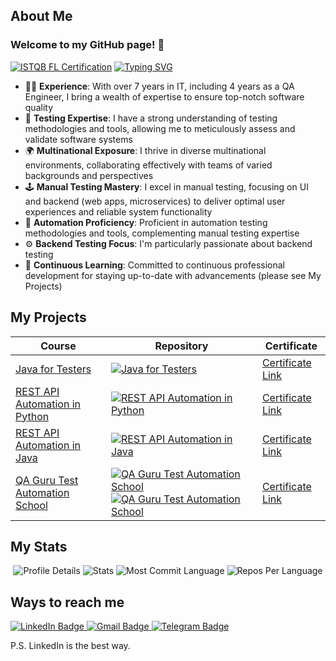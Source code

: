 ## About Me
### Welcome to my GitHub page! 👋
[![ISTQB FL Certification](https://www.gasq.org/logo__1_1.png)](https://www.gasq.org/en/registration/expert/26b9327b-cd72-43d6-b180-2b6a7c1206f8.html)
[![Typing SVG](https://readme-typing-svg.herokuapp.com?color=%23FF00FF&lines=Senior+QA+Engineer)](https://git.io/typing-svg)

- 👩‍💼 **Experience**: With over 7 years in IT, including 4 years as a QA Engineer, I bring a wealth of expertise to ensure top-notch software quality
- 🐞 **Testing Expertise**: I have a strong understanding of testing methodologies and tools, allowing me to meticulously assess and validate software systems
- 🌍 **Multinational Exposure**: I thrive in diverse multinational environments, collaborating effectively with teams of varied backgrounds and perspectives
- 🕹️ **Manual Testing Mastery**: I excel in manual testing, focusing on UI and backend (web apps, microservices) to deliver optimal user experiences and reliable system functionality
- 🤖 **Automation Proficiency**: Proficient in automation testing methodologies and tools, complementing manual testing expertise
- ⚙️ **Backend Testing Focus**: I'm particularly passionate about backend testing
- 🌱 **Continuous Learning**: Committed to continuous professional development for staying up-to-date with advancements (please see My Projects)


## My Projects

| Course                                                                          | Repository                                                                                                                                                                                                                                                                                                                                                                                                                                                | Certificate                                                            |
|---------------------------------------------------------------------------------|-----------------------------------------------------------------------------------------------------------------------------------------------------------------------------------------------------------------------------------------------------------------------------------------------------------------------------------------------------------------------------------------------------------------------------------------------------------|------------------------------------------------------------------------|
| [Java for Testers](https://software-testing.ru/edu/3-online/1-java-for-testers) | [![Java for Testers](https://github-readme-stats.vercel.app/api/pin/?username=shinkai-tester&repo=java_pft&bg_color=DEG,FFA05F,FFCD5F)](https://github.com/shinkai-tester/java_pft)                                                                                                                                                                                                                                                                       | [Certificate Link](http://cert.software-testing.ru/302623028432339468) |
| [REST API Automation in Python](https://www.learnqa.ru/python_api)              | [![REST API Automation in Python](https://github-readme-stats.vercel.app/api/pin/?username=shinkai-tester&repo=LearnQA_PythonAPI&bg_color=DEG,FAD961,F76B1C)](https://github.com/shinkai-tester/LearnQA_PythonAPI)                                                                                                                                                                                                                                        | [Certificate Link](http://cert.software-testing.ru/312404374759408201) |
| [REST API Automation in Java](https://www.learnqa.ru/java_api)                  | [![REST API Automation in Java](https://github-readme-stats.vercel.app/api/pin/?username=shinkai-tester&repo=LearnQA_JavaAPI&bg_color=DEG,00C9FF,92FE9D)](https://github.com/shinkai-tester/LearnQA_JavaAPI)                                                                                                                                                                                                                                              | [Certificate Link](http://cert.software-testing.ru/353311500907053657) |
| [QA Guru Test Automation School](https://qa.guru/)                              | [![QA Guru Test Automation School](https://github-readme-stats.vercel.app/api/pin/?username=shinkai-tester&repo=luma-ui-tests-project&bg_color=DEG,FBD3E9,BE81F7)](https://github.com/shinkai-tester/luma-ui-tests-project) [![QA Guru Test Automation School](https://github-readme-stats.vercel.app/api/pin/?username=shinkai-tester&repo=shop-api-tests-project&bg_color=DEG,C7E5D1,00CECB)](https://github.com/shinkai-tester/shop-api-tests-project) | [Certificate Link](https://drive.google.com/file/d/1RYpzim-CMTkOZ6mPWwgszHCLNtTqZEIy/view?usp=sharing)


## My Stats
<p align="center">
  <img src="https://github-profile-summary-cards.vercel.app/api/cards/profile-details?username=shinkai-tester&theme=tokyonight" alt="Profile Details">
  <img src="https://github-profile-summary-cards.vercel.app/api/cards/stats?username=shinkai-tester&theme=tokyonight" alt="Stats">
  <img src="https://github-profile-summary-cards.vercel.app/api/cards/most-commit-language?username=shinkai-tester&theme=tokyonight" alt="Most Commit Language">
  <img src="https://github-profile-summary-cards.vercel.app/api/cards/repos-per-language?username=shinkai-tester&theme=tokyonight" alt="Repos Per Language">
</p>


## Ways to reach me
  <a href="https://www.linkedin.com/in/alexandra-klimantova">
    <img src="https://img.shields.io/badge/LinkedIn-blue?style=for-the-badge&logo=linkedin&logoColor=white" alt="LinkedIn Badge">
  </a>
   <a href="mailto:alexandra.klimantowa@gmail.com">
    <img src="https://img.shields.io/badge/Gmail-red?style=for-the-badge&logo=gmail&logoColor=white" alt="Gmail Badge"/>
  </a>
  <a href="https://t.me/alin_laegnor">
    <img src="https://img.shields.io/badge/Telegram-blue?style=for-the-badge&logo=telegram&logoColor=white" alt="Telegram Badge"/>
  </a>

P.S. LinkedIn is the best way.

